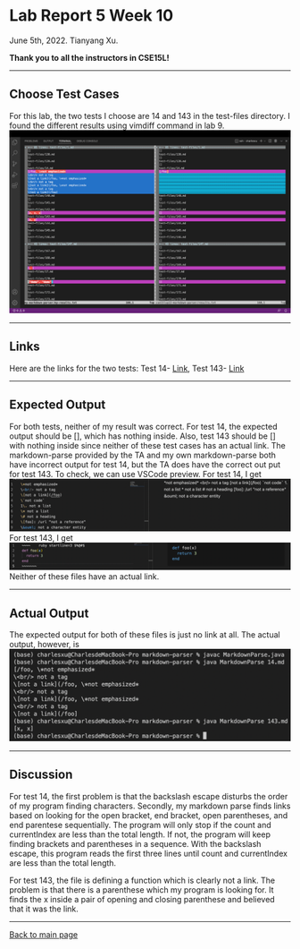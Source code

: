 # Lab Report 5 Week 10
June 5th, 2022. Tianyang Xu. 

**Thank you to all the instructors in CSE15L!**

--- 

## Choose Test Cases
For this lab, the two tests I choose are 14 and 143 in the test-files directory.
I found the different results using vimdiff command in lab 9. 
![Image](lab5-1.png)

---

## Links
Here are the links for the two tests:
Test 14- [Link](https://github.com/nidhidhamnani/markdown-parser/blob/main/test-files/14.md),
Test 143- [Link](https://github.com/nidhidhamnani/markdown-parser/blob/main/test-files/143.md)

---

## Expected Output
For both tests, neither of my result was correct. For test 14, the expected output should be [], which has nothing inside. Also, test 143 should be [] with nothing inside since neither of these test cases has an actual link. The markdown-parse provided by the TA and my own markdown-parse both have incorrect output for test 14, but the TA does have the correct out put for test 143. To check, we can use VSCode preview.
For test 14, I get ![Image](lab5-14.png)
For test 143, I get ![Image](lab5-143.png)
Neither of these files have an actual link. 

---

## Actual Output
The expected output for both of these files is just no link at all. 
The actual output, however, is ![Image](lab5-actual1.png)

---

## Discussion
For test 14, the first problem is that the backslash escape disturbs the order of my program finding characters. Secondly, my markdown parse finds links based on looking for the open bracket, end bracket, open parentheses, and end parentese sequentially. The program will only stop if the count and currentIndex are less than the total length. If not, the program will keep finding brackets and parentheses in a sequence. With the backslash escape, this program reads the first three lines until count and currentIndex are less than the total length.

For test 143, the file is defining a function which is clearly not a link. The problem is that there is a parenthese which my program is looking for. It finds the x inside a pair of opening and closing parenthese and believed that it was the link. 

---

[Back to main page](https://char15xu.github.io/cse15l-lab-reports/)